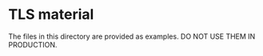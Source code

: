 # TLS material

The files in this directory are provided as examples.  DO NOT USE THEM IN PRODUCTION.
